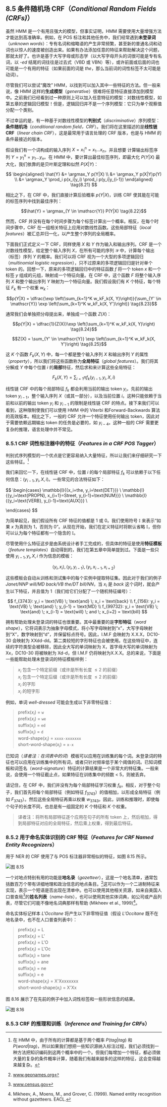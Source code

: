 ## 8.5 条件随机场 CRF（*Conditional Random Fields (CRFs)*）

虽然 HMM 是一个有用且强大的模型，但事实证明，HMM 需要使用大量增强方法才能达到高准确率。例如，在 POS 标注和其他任务中，我们经常遇到**未登录词**（*unknown words*）：专有名词和缩略语的产生非常频繁，甚至新的普通名词和动词也以惊人的速度被创造出来。如果有办法添加任意的特征来帮助解决这个问题，那就太好了。也许是基于大写字母或形态学（以大写字母开头的词很可能是专有名词，以 *-ed* 结尾的词往往是过去式（VBD 或 VBN）等），或许前面或后面的词也可能是一个有用的特征（如果前面的词是 *the*，那么当前词的词性标签不太可能是动词）。

尽管我们可以尝试“魔改” HMM，以找到可以加入其中一些特征的方法。但一般来说，像 HMM 这样的**生成模型**（*generative*）很难将任意特征直接添加到模型中。之前我们已经看到过一种原则上可以加入任意特征的模型：对数线性模型，如第五章的逻辑回归模型！但是，逻辑回归并不是一个序列模型：它只为单个观察值分配一个类别。

不过幸运的是，有一种基于对数线性模型的**判别式**（*discriminative*）序列模型：**条件随机场**（*conditional random field，CRF*）。我们将在这里描述的是**线性链 CRF**（*linear chain CRF*），这是最常用于语言处理的 CRF 版本，也是与 HMM 的条件最接近的版本。

假设我们有一个词构成的输入序列 $X = x_1^n = x_1 \ldots x_n$，并且想要 计算输出标签序列 $Y = y_1^n = y_1 \ldots y_n$。在 HMM 中，要计算出最佳标签序列，即最大化 $P(Y|X)$ 最大化，我们依靠的是贝叶斯定理和似然 $P(X|Y)$：

$$ 
\begin{aligned}
    \hat{Y} &= \argmax_Y p(Y|X) \\
    &= \argmax_Y p(X|Y)p(Y) \\
    &= \argmax_Y \prod_i p(x_i|y_i) \prod_i p(y_i|y_{i-1})
\end{aligned}
\tag{8.21}
$$

相比之下，在 CRF 中，我们直接计算后验概率 $p(Y|X)$，训练 CRF 使其能在可能的标签序列中找到最佳序列：

$$\hat{Y} = \argmax_{Y \in \mathscr{Y}} P(Y|X) \tag{8.22}$$

然而，CRF 并没有在每个时间步骤为每个标签计算出一个概率。相反，在每个时间步骤中，CRF 在一组相关特征上应用对数线性函数。这些局部特征（*local features*）被汇总并归一化，以产生整个序列的全局概率。

下面我们正式定义一下 CRF，同样使用 $X$ 和 $Y$ 作为输入和输出序列。CRF 是一个对数线性模型，给定整个输入序列 $X$，在所有可能的序列 $\mathscr{Y}$ 中，计算每个输出（标签）序列 $Y$ 的概率。我们可以将 CRF 视为一个大型的多项逻辑回归（*multinomial
logistic regression*），只不过原来的多项逻辑回归是针对单个 token 的。回想一下，原来的多项逻辑回归中的特征函数 $f$ 将一个 token $x$ 和一个标签 $y$ 组成的元组，映射成一个特征向量。在 CRF 中，这个函数 $F$ 将整个输入序列 $X$ 和整个输出序列 $Y$ 映射为一个特征向量。我们假设我们有 $K$ 个特征，每个特征 $F_k$ 有一个权重 $w_k$：

$$p(Y|X) = \dfrac{\exp \left(\sum_{k=1}^K w_kF_k(X, Y)\right)}{\sum_{Y' \in \mathscr{Y}} \exp \left(\sum_{k=1}^K w_kF_k(X, Y')\right)} \tag{8.23}$$

通常我们会单独把分母提出来，单独成一个函数 $Z(X)$：

$$p(Y|X) = \dfrac{1}{Z(X)}\exp \left(\sum_{k=1}^K w_kF_k(X, Y)\right) \tag{8.24}$$

$$Z(X) = \sum_{Y' \in \mathscr{Y}} \exp \left(\sum_{k=1}^K w_kF_k(X, Y')\right) \tag{8.25}$$

这 $K$ 个函数 $F_k(X, Y)$ 中，每一个都是整个输入序列 $X$ 和输出序列 $Y$ 的属性（*property*），所以我们将这些函数称为**全局特征**（*global features*）。我们将其分解成 $Y$ 中每个位置 $i$ 的**局部**特征，然后求和来计算这些全局特征：

$$F_k(X, Y) = \sum_{i=1}{n} f_k(y_{i-1}, y_i, X, i) \tag{8.26}$$

线性链 CRF 中的每个局部特征 $f_k$ 都会利用当前的输出 token $y_i$，先前的输出 token $y_{i-1}$，整个输入序列 $X$（或其一部分），以及当前位置 $i$。这种只能依赖于当前和以前的输出 token $y_i$ 和 $y_{i-1}$ 的限制是线性链 CRF 的特点。接下来我们可以看到，这种限制使我们可以使用 HMM 中的 Viterbi 和Forward-Backwards 算法的高效版本。相比之下，一般的 CRF 允许一个特征使用任何输出 token，因此对于需要依赖远期输出 token 的任务是必要的，如 $y_{i-4}$。这种一般的 CRF 需要更复杂的推理，语言处理中并不常见。

### 8.5.1 CRF 词性标注器中的特征（*Features in a CRF POS Tagger*）

判别式序列模型的一个优点是它更容易纳入大量特征，所以让我们来仔细研究一下这些特征。[^1]

我们来回忆一下，在线性链 CRF 中，位置 $i$ 的每个局部特征 $f_k$ 可以依赖于以下任何信息：$(y_{i-1}, y_i, X, i)$。一些常见的合法特征如下：

$$
\begin{cases}
    \mathbb{I}\{{x_i=the, y_i=\text{DET}}\} \\
    \mathbb{I}\{{y_i=\text{PROPN}, x_{i+1}=Street, y_{i-1}=\text{NUM}}\} \\
    \mathbb{I}\{{y_i=\text{VERB}, y_{i-1}=\text{AUX}}\} \\
    
\end{cases}
$$

为简单起见，我们假设所有 CRF 特征的值都是 1 或 0。我们使用符号 $\mathbb{I}$ 来表示“如果 $x$ 为真则为 1，否则为 0”。从现在开始，我们在定义特征时将默认省略 $\mathbb{I}$，但你可以认为每个特征都有一个隐含的 $\mathbb{I}$。

尽管使用什么特征这步是由系统设计者手工完成的，但具体的特征是使用**特征模板**（*feature templates*）自动得到的，我们在第五章中简单提到过。下面是一些只使用 $y_{i-1}, y_i, X, i$ 作为信息的模板：

$$\langle y_i, x_i \rangle, \langle y_i, y_{i-1} \rangle, \langle y_i, x_{i-1}, x_{i+2} \rangle$$

这些模板会自动从训练和测试集中的每个实例中提取特征集。因此对于我们的例子*Janet/NNP will/MD back/VB the/DT bill/NN*，当 $x_i$ 是 *back* 这个词时，就会产生以下特征，并且值为 1（我们给它们分配了一个随机特征编号）：

$$
f_{3743}: y_i = \text{VB} \; \text{and} \; x_i = \text{back} \\
f_{156}: y_i = \text{VB} \; \text{and} \; y_{i-1} = \text{MD} \\
f_{99732}: y_i = \text{VB} \; \text{and} \; x_{i-1} = \text{will} \; and \; x_{i+2} = \text{bill}
$$

拥有帮助处理未登录词的特征也很重要。其中最重要的是**字形特征**（*word shape*），它将词表示为抽象字母模式，将小写字母映射到“x”，大写字母映射到“X”，数字映射到“d”，并保留标点符号。因此，I.M.F 会映射为 X.X.X，DC10-30 会映射为 XXdd-dd。第二类较短的字形特征也会被使用。在这些特征中，连续的字符类型会被移除，因此全大写的单词映射为 X，首字母大写的单词映射为 Xx，DC10-30 将被映射为 Xd-d，但 I.M.F 仍将映射为X.X.X。总的来说，下面是一些能帮助处理未登录词的特征模板样例：

> $x_i$ 包含一个特定前缀（或许是所有长度 $\le 2$ 的前缀）  
> $x_i$ 包含一个特定后缀（或许是所有长度 $\le 2$ 的前缀）  
> $x_i$ 的字形  
> $x_i$ 的短字形

例如，单词 *well-dressed* 可能会生成以下非零特征值：

> prefix($x_i$) = `w`  
> prefix($x_i$) = `we`  
> suffix($x_i$) = `ed`  
> suffix($x_i$) = `d`  
> word-shape($x_i$) = `xxxx-xxxxxxx`  
> short-word-shape($x_i$) = `x-x`

已知词（*译者注：在词表中的词*）模板可以应用在训练集的每个词。未登录词的特征也可以应用在训练集中的所有词，或者只针对频率低于某个阈值的词。已知词模板和词签名（*word-signature*）特征的计算结果是一个非常大的特征集。一般来说，会使用一个特征截止点，如果特征在训练集中的频数 < 5，则被丢弃。

请记住，在 CRF 中，我们并没有为每个局部特征学习权重 $f_k$。相反，对于整个句子，我们首先将每个局部特征（例如特征 $f_{3743}$）的值相加，以形成全局特征（例如 $F_{3743}$）。然后这些全局特征再乘以权重 $w_{3743}$。因此，训练和推理时，即使每个句子的长度不同，也总是有一组固定的 $K$ 个特征和 $K$ 个权重。

> 译者注：将所有局部特征逐个应用在句子的所有 token 上，然后相加，得到局部特征对应的全局特征，然后乘上权重，得到最后特征。

### 8.5.2 用于命名实体识别的 CRF 特征（*Features for CRF Named Entity Recognizers*）

用于 NER 的 CRF 使用了与 POS 标注器非常相似的特征，如图 8.15 所示。

![图 8.15](assets/fig8.15.png)

一个对地点特别有用的功能是**地名录**（*gazetteer*），这是一个地名清单，通常包括数百万个带有详细地理和政治信息的地点条目。[^2]这可以作为一个二进制特征来实现，表示一个短语是否出现在清单中。也可以使用其他相关资源，如来自美国人口普查局[^3]的**姓名列表**（*name-lists*），也可以使用其他实体词典，如公司或产品列表，尽管它们可能不像地名词典那样有帮助 (Mikheev et al., 1999)[^4]。

命名实体标记样本 *L'Occitane* 将产生以下非零特征值（假设 *L'Occitane* 既不在地名录中，也不在人口普查列表中）：

> prefix($x_i$) = L  
> prefix($x_i$) = L'  
> prefix($x_i$) = L'O  
> prefix($x_i$) = L'Oc  
> suffix($x_i$) = tane  
> suffix($x_i$) = ane  
> suffix($x_i$) = ne  
> suffix($x_i$) = e  
> word-shape($x_i$) = X'Xxxxxxxx  
> short-word-shape($x_i$) = X'Xx  

图 8.16 展示了在先前的例子中加入词性标签和一些形状信息的结果。

![图 8.16](assets/fig8.16.png)

### 8.5.3 CRF 的推理和训练（*Inference and Training for CRFs*）

[^1]: 在 HMM 中，由于所有的计算都是基于两个概率 $P(tag|tag)$ 和 $P(word|tag)$，所以如果我们想把一些知识源纳入标注过程，我们必须找到一种方法把知识编码到这两个概率中的一个。但我们每增加一个特征，都必须做大量的复杂的条件概率计算，随着我们有越来越多的这样的特征，这会变得越来越复杂。
[^2]: www.geonames.org
[^3]: www.census.gov
[^4]: Mikheev, A., Moens, M., and Grover, C. (1999). Named entity recognition without gazetteers. EACL.
